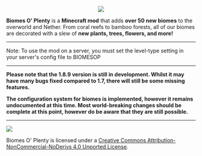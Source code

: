 <p align="center"><img src="http://i.imgur.com/wdIIbNr.png"></p>

**Biomes O' Plenty** is a **Minecraft mod** that adds **over 50 new biomes** to the overworld and Nether. From coral reefs to bamboo forests, all of our biomes are decorated with a slew of **new plants, trees, flowers, and more!**

-----------------

Note: To use the mod on a server, you must set the level-type setting in your server's config file to BIOMESOP

-----------------

**Please note that the 1.8.9 version is still in development.  Whilst it may have many bugs fixed compared to 1.7, there will still be some missing features.**

**The configuration system for biomes is implemented, however it remains undocumented at this time.  Most world-breaking changes should be complete at this point, however do be aware that they are still possible.**
 
 -----------------

 [<img src="http://i.creativecommons.org/l/by-nc-nd/3.0/88x31.png">](http://creativecommons.org/licenses/by-nc-nd/4.0/deed.en_US)

Biomes O' Plenty is licensed under a [Creative Commons Attribution-NonCommercial-NoDerivs 4.0 Unported License](http://creativecommons.org/licenses/by-nc-nd/4.0/deed.en_US).
